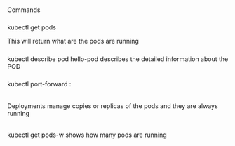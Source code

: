 ###
Commands
###

#####
kubectl get pods

This will return what are the pods are running
#####

#####
kubectl describe pod hello-pod describes the detailed information about the POD
#####

#####
kubectl port-forward <name of the pod> <incoming-port>:<foward-port>
#####

######
Deployments manage copies or replicas of the pods and they are always running
######

######
kubectl get pods-w shows how many pods are running 
######

